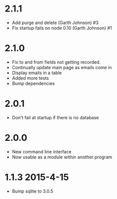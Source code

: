 2.1.1
======
* Add purge and delete (Garth Johnson) #3
* Fix startup fails on node 0.10 (Garth Johnson) #1

2.1.0
======
* Fix to and from fields not getting recorded.
* Continually update main page as emails come in
* Display emails in a table
* Added more tests
* Bump dependencies

2.0.1
======
* Don't fail at startup if there is no database

2.0.0 
======

* New command line interface
* Now usable as a module within another program


1.1.3  2015-4-15
======

* Bump sqlite to 3.0.5
